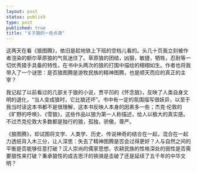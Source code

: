 ```yaml
--- 
layout: post
status: publish
type: post
published: true
title: "关于狼的一些点滴"
---
```

<p>这两天在看《狼图腾》，依旧是趁地铁上下班的空档儿看的。头几十页我立刻被作者渲染的额尔草原狼的气氛迷住了。草原狼的团结，凶狠，敏捷，牺牲，忍耐等一切优秀猎手具备的特性，在书中头两次的狼的打围中描绘的栩栩如生。作者也将我带入了一个谜思：是否狼图腾是游牧民族的精神图腾，也是顺天而应的真正的主宰？</p> <p>我记起了以前看过的几部关于狼的小说，贾平凹的《怀念狼》，反映了人类自身文明的退化，“当人变成狼时，它比狼还坏”。书中有一定的氛围描写很妖异，以至于我当时读这本书都不是很理解，这本书反映人本身的因素多一些；杰克·伦敦的《旷野的呼唤》、《雪狼》，这些作品以狼为第一人称描述，给人以极大的真实感。不过杰克伦敦大多数都是独行的狼，孤独，骄傲，尊严。</p> <p>《狼图腾》，却试图将文学、人类学、历史、传说神奇的结合在一起，混合在一起力透纸背入木三分，让人深思：失去了精神图腾是否会过得更好？人与自然之间的平衡是否能够任意打破？汉人崇尚的儒家思想，农耕民族的性格深处的弱性是否需要狼性来打破？秉承狼性的成吉思汗的铁骑是击破了还是延续了五千年的中华文明？</p>
